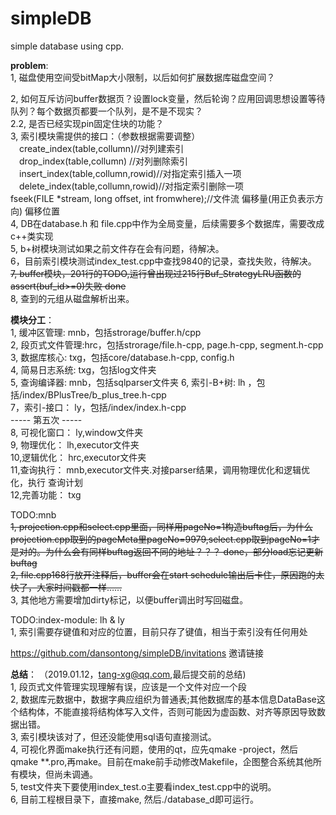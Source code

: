 # simpleDB
simple database using cpp.  

  

**problem**:  
1, 磁盘使用空间受bitMap大小限制，以后如何扩展数据库磁盘空间？  

2, 如何互斥访问buffer数据页？设置lock变量，然后轮询？应用回调思想设置等待队列？每个数据页都要一个队列，是不是不现实？  
2.2, 是否已经实现pin固定住块的功能？  
3, 索引模块需提供的接口：（参数根据需要调整）  
　create_index(table,collumn)//对列建索引  
　drop_index(table,collumn) //对列删除索引  
　insert_index(table,collumn,rowid)//对指定索引插入一项  
　delete_index(table,collumn,rowid)//对指定索引删除一项  
fseek(FILE *stream, long offset, int fromwhere);//文件流 偏移量(用正负表示方向) 偏移位置  
4, DB在database.h 和 file.cpp中作为全局变量，后续需要多个数据库，需要改成c++类实现   
5, b+树模块测试如果之前文件存在会有问题，待解决。  
6，目前索引模块测试index_test.cpp中查找9840的记录，查找失败，待解决。  
~~7, buffer模块，201行的TODO,运行曾出现过215行Buf_StrategyLRU函数的assert(buf_id>=0)失败 done~~  
8, 查到的元组从磁盘解析出来。  
  
  
**模块分工**：  
1, 缓冲区管理:   mnb，包括strorage/buffer.h/cpp  
2, 段页式文件管理:hrc，包括strorage/file.h-cpp, page.h-cpp, segment.h-cpp  
3, 数据库核心:    txg，包括core/database.h-cpp, config.h  
4, 简易日志系统:  txg，包括log文件夹  
5, 查询编译器:    mnb，包括sqlparser文件夹
6, 索引-B+树:     lh ，包括/index/BPlusTree/b_plus_tree.h-cpp  
7，索引-接口：     ly，包括/index/index.h-cpp   
----- 第五次 -----   
8, 可视化窗口： ly,window文件夹  
9, 物理优化：  lh,executor文件夹  
10,逻辑优化：  hrc,executor文件夹  
11,查询执行：  mnb,executor文件夹.对接parser结果，调用物理优化和逻辑优化，执行 查询计划  
12,完善功能： txg  
  
  
TODO:mnb  
~~1, projection.cpp和select.cpp里面，同样用pageNo=1构造buftag后，为什么projection.cpp取到的pageMeta里pageNo=9979,select.cpp取到pageNo=1才是对的。为什么会有同样buftag返回不同的地址？？？  done，部分load忘记更新buftag~~  
~~2, file.cpp168行放开注释后，buffer会在start schedule输出后卡住，原因跑的太快了，大家时间戳都一样……~~  
3, 其他地方需要增加dirty标记，以便buffer调出时写回磁盘。  
  
TODO:index-module: lh & ly  
1, 索引需要存键值和对应的位置，目前只存了键值，相当于索引没有任何用处  

  
  https://github.com/dansontong/simpleDB/invitations 邀请链接



**总结**： （2019.01.12，tang-xg@qq.com,最后提交前的总结)   
1, 段页式文件管理实现理解有误，应该是一个文件对应一个段  
2, 数据库元数据中，数据字典应组织为普通表;其他数据库的基本信息DataBase这个结构体，不能直接将结构体写入文件，否则可能因为虚函数、对齐等原因导致数据出错。  
3, 索引模块该对了，但还没能使用sql语句直接测试。  
4, 可视化界面make执行还有问题，使用的qt，应先qmake -project，然后qmake **.pro,再make。目前在make前手动修改Makefile，企图整合系统其他所有模块，但尚未调通。  
5, test文件夹下要使用index_test.o主要看index_test.cpp中的说明。  
6, 目前工程根目录下，直接make, 然后./database_d即可运行。  
